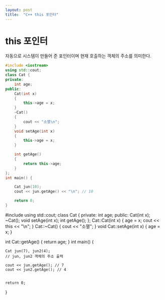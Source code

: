 ```yaml
---
layout: post
title:  "C++ this 포인터"
---
```


# this 포인터
자동으로 시스템이 만들어 준 포인터이며 현재 호출하는 객체의 주소를 의미한다.
```c++
#include <iostream>
using std::cout;
class Cat {
private:
	int age;
public:
	Cat(int x)
	{
		this->age = x;
	}
	~Cat()
	{
		cout << "소멸\n";
	}
	void setAge(int x)
	{
		this->age = x;
	}

	int getAge()
	{
		return this->age;
	}
};
int main() {

	Cat jun(10); 
	cout << jun.getAge() << "\n"; // 10

	return 0;
}

```
#include <iostream>
using std::cout;
class Cat {
private:
	int age;
public:
	Cat(int x);
	~Cat();
	void setAge(int x);
	int getAge();
};
Cat::Cat(int x)
{
	age = x;
	cout << this << "\n";
}
Cat::~Cat()
{
	cout << "소멸";
}
void Cat::setAge(int x)
{
	age = x;
}

int Cat::getAge()
{
	return age;
}
int main() {

	Cat jun(7), jun2(4);
	// jun, jun2 객체의 주소 출력

	cout << jun.getAge(); // 7
	cout << jun2.getAge(); // 4
	

	return 0;
}

```c++

```
